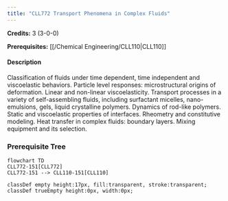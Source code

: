```yaml
---
title: "CLL772 Transport Phenomena in Complex Fluids"
---
```

**Credits:** 3 (3-0-0)

**Prerequisites:** [[/Chemical Engineering/CLL110|CLL110]]

#### Description
Classification of fluids under time dependent, time independent and viscoelastic behaviors. Particle level responses: microstructural origins of deformation. Linear and non-linear viscoelasticity. Transport processes in a variety of self-assembling fluids, including surfactant micelles, nano-emulsions, gels, liquid crystalline polymers. Dynamics of rod-like polymers. Static and viscoelastic properties of interfaces. Rheometry and constitutive modeling. Heat transfer in complex fluids: boundary layers. Mixing equipment and its selection.

### Prerequisite Tree

```mermaid
flowchart TD
CLL772-151[CLL772]
CLL772-151 --> CLL110-151[CLL110]

classDef empty height:17px, fill:transparent, stroke:transparent;
classDef trueEmpty height:0px, width:0px;
```